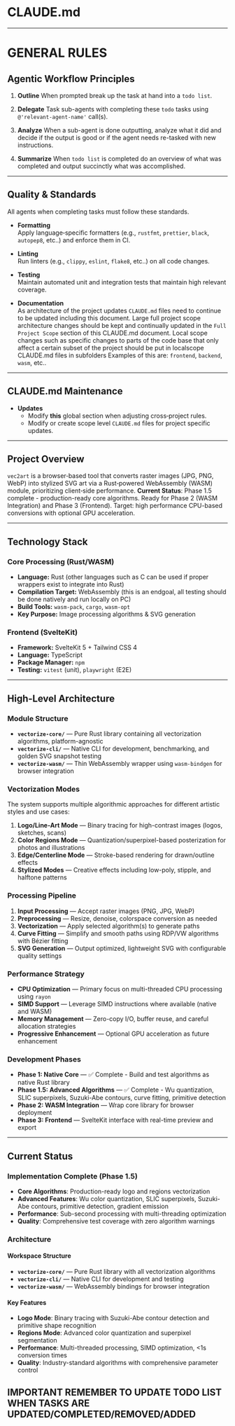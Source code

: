 # CLAUDE.md

---

# GENERAL RULES

## Agentic Workflow Principles

1. **Outline**
  When prompted break up the task at hand into a `todo list`.

2. **Delegate**
  Task sub-agents with completing these `todo` tasks using `@'relevant-agent-name'` call(s).

3. **Analyze**
  When a sub-agent is done outputting, analyze what it did and decide if the output is good or if the agent needs re-tasked with new instructions.

4. **Summarize**
  When `todo list` is completed do an overview of what was completed and output succinctly what was accomplished.

---

## Quality & Standards
  All agents when completing tasks must follow these standards.

- **Formatting**  
  Apply language‑specific formatters (e.g., `rustfmt`, `prettier`, `black`, `autopep8`, etc..) and enforce them in CI.

- **Linting**  
  Run linters (e.g., `clippy`, `eslint`, `flake8`, etc..) on all code changes.

- **Testing**  
  Maintain automated unit and integration tests that maintain high relevant coverage.

- **Documentation**  
  As architecture of the project updates `CLAUDE.md` files need to continue to be updated including this document.
  Large full project scope architecture changes should be kept and continually updated in the `Full Project Scope` section of this CLAUDE.md document.
  Local scope changes such as specific changes to parts of the code base that only affect a certain subset of the project should be put in localscope CLAUDE.md files in subfolders Examples of this are: `frontend`, `backend`, `wasm`, etc.. 

---

## CLAUDE.md Maintenance

- **Updates**  
  - Modify **this** global section when adjusting cross‑project rules.  
  - Modify or create scope level `CLAUDE.md` files for project specific updates.

---

## Project Overview

`vec2art` is a browser‑based tool that converts raster images (JPG, PNG, WebP) into stylized SVG art via a Rust‑powered WebAssembly (WASM) module, prioritizing client‑side performance. **Current Status**: Phase 1.5 complete - production-ready core algorithms. Ready for Phase 2 (WASM Integration) and Phase 3 (Frontend). Target: high performance CPU-based conversions with optional GPU acceleration.

---

## Technology Stack

### Core Processing (Rust/WASM)
- **Language:** Rust (other languages such as C can be used if proper wrappers exist to integrate into Rust)
- **Compilation Target:** WebAssembly (this is an endgoal, all testing should be done natively and run locally on PC)
- **Build Tools:** `wasm-pack`, `cargo`, `wasm-opt`  
- **Key Purpose:** Image processing algorithms & SVG generation

### Frontend (SvelteKit)
- **Framework:** SvelteKit 5 + Tailwind CSS 4  
- **Language:** TypeScript  
- **Package Manager:** `npm`  
- **Testing:** `vitest` (unit), `playwright` (E2E)

---

## High-Level Architecture

### Module Structure
- **`vectorize-core/`** — Pure Rust library containing all vectorization algorithms, platform-agnostic
- **`vectorize-cli/`** — Native CLI for development, benchmarking, and golden SVG snapshot testing
- **`vectorize-wasm/`** — Thin WebAssembly wrapper using `wasm-bindgen` for browser integration

### Vectorization Modes
The system supports multiple algorithmic approaches for different artistic styles and use cases:

1. **Logo/Line-Art Mode** — Binary tracing for high-contrast images (logos, sketches, scans)
2. **Color Regions Mode** — Quantization/superpixel-based posterization for photos and illustrations
3. **Edge/Centerline Mode** — Stroke-based rendering for drawn/outline effects
4. **Stylized Modes** — Creative effects including low-poly, stipple, and halftone patterns

### Processing Pipeline
1. **Input Processing** — Accept raster images (PNG, JPG, WebP)
2. **Preprocessing** — Resize, denoise, colorspace conversion as needed
3. **Vectorization** — Apply selected algorithm(s) to generate paths
4. **Curve Fitting** — Simplify and smooth paths using RDP/VW algorithms with Bézier fitting
5. **SVG Generation** — Output optimized, lightweight SVG with configurable quality settings

### Performance Strategy
- **CPU Optimization** — Primary focus on multi-threaded CPU processing using `rayon`
- **SIMD Support** — Leverage SIMD instructions where available (native and WASM)
- **Memory Management** — Zero-copy I/O, buffer reuse, and careful allocation strategies
- **Progressive Enhancement** — Optional GPU acceleration as future enhancement

### Development Phases
- **Phase 1: Native Core** — ✅ Complete - Build and test algorithms as native Rust library
- **Phase 1.5: Advanced Algorithms** — ✅ Complete - Wu quantization, SLIC superpixels, Suzuki-Abe contours, curve fitting, primitive detection
- **Phase 2: WASM Integration** — Wrap core library for browser deployment
- **Phase 3: Frontend** — SvelteKit interface with real-time preview and export

---

## Current Status

### Implementation Complete (Phase 1.5)
- **Core Algorithms**: Production-ready logo and regions vectorization
- **Advanced Features**: Wu color quantization, SLIC superpixels, Suzuki-Abe contours, primitive detection, gradient emission
- **Performance**: Sub-second processing with multi-threading optimization
- **Quality**: Comprehensive test coverage with zero algorithm warnings

### Architecture

#### Workspace Structure
- **`vectorize-core/`** — Pure Rust library with all vectorization algorithms
- **`vectorize-cli/`** — Native CLI for development and testing
- **`vectorize-wasm/`** — WebAssembly bindings for browser integration

#### Key Features
- **Logo Mode**: Binary tracing with Suzuki-Abe contour detection and primitive shape recognition
- **Regions Mode**: Advanced color quantization and superpixel segmentation
- **Performance**: Multi-threaded processing, SIMD optimization, <1s conversion times
- **Quality**: Industry-standard algorithms with comprehensive parameter control

## IMPORTANT REMEMBER TO UPDATE TODO LIST WHEN TASKS ARE UPDATED/COMPLETED/REMOVED/ADDED